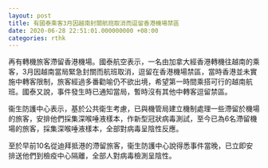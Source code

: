 ```yaml
---
layout: post
title: 有國泰乘客3月因越南封關航班取消而逗留香港機場禁區
date: 2020-06-28 22:51:01.000000000 +08:00
categories: rthk
---
```


再有轉機旅客滯留香港機場。國泰航空表示，一名由加拿大經香港轉機往越南的乘客，3月因越南當局緊急封關而航班取消，逗留在香港機場禁區，當時香港並未實施中轉客限制，旅客經過多番勸喻仍不欲出境，希望第一時間乘搭可行的越南航班。國泰又說，事件發生時已通知當局，暫時沒有其他中轉客逗留禁區。

衞生防護中心表示，基於公共衛生考慮，已與機管局建立機制處理一些滯留於機場的旅客，安排他們採集深喉唾液樣本，作新型冠狀病毒測試，至今已為6名滯留機場的旅客，採集深喉唾液樣本，全部對病毒呈陰性反應。

至於早前10名從迪拜抵港的滯留旅客，衞生防護中心說得悉事件當晚，已立即安排送他們到檢疫中心隔離，全部人對病毒檢測呈陰性。
